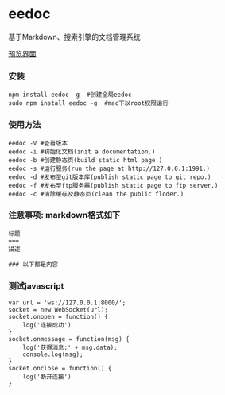 eedoc
===
基于Markdown、搜索引擎的文档管理系统

[预览界面](https://pluckypan.github.io)
### 安装
```
npm install eedoc -g  #创建全局eedoc
sudo npm install eedoc -g  #mac下以root权限运行
```
### 使用方法
```
eedoc -V #查看版本
eedoc -i #初始化文档(init a documentation.)
eedoc -b #创建静态页(build static html page.)
eedoc -s #运行服务(run the page at http://127.0.0.1:1991.)
eedoc -d #发布至git版本库(publish static page to git repo.)
eedoc -f #发布至ftp服务器(publish static page to ftp server.)
eedoc -c #清除缓存及静态页(clean the public floder.)
```
### 注意事项: markdown格式如下
```
标题
===
描述

### 以下都是内容
```
### 测试javascript
```
var url = 'ws://127.0.0.1:8000/';
socket = new WebSocket(url);
socket.onopen = function() {
    log('连接成功')
}
socket.onmessage = function(msg) {
    log('获得消息:' + msg.data);
    console.log(msg);
}
socket.onclose = function() {
    log('断开连接')
}
```